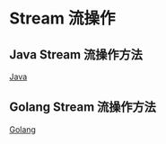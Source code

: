 # Stream 流操作

## Java Stream 流操作方法

[Java](./stream)

## Golang Stream 流操作方法

[Golang](./go-stream)
